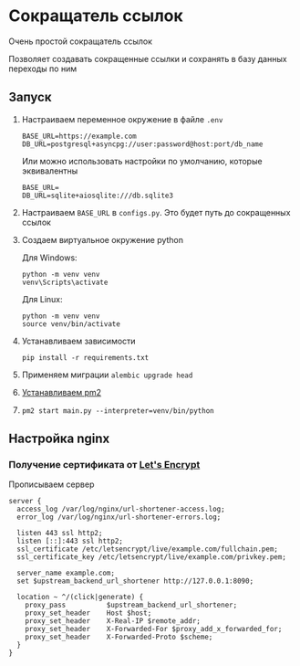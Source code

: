 # Сокращатель ссылок

Очень простой сокращатель ссылок

Позволяет создавать сокращенные ссылки и сохранять в базу данных переходы по ним

## Запуск

1. Настраиваем переменное окружение в файле `.env`

   ```dotenv
   BASE_URL=https://example.com
   DB_URL=postgresql+asyncpg://user:password@host:port/db_name
   ```
   
   Или можно использовать настройки по умолчанию, которые эквивалентны

   ```dotenv
   BASE_URL=
   DB_URL=sqlite+aiosqlite:///db.sqlite3
   ```

2. Настраиваем `BASE_URL` в `configs.py`. Это будет путь до сокращенных ссылок

3. Создаем виртуальное окружение python

   Для Windows:

   ```shell
   python -m venv venv
   venv\Scripts\activate
   ```

   Для Linux:

   ```shell
   python -m venv venv
   source venv/bin/activate
   ```

4. Устанавливаем зависимости

   ```shell
   pip install -r requirements.txt
   ```

5. Применяем миграции `alembic upgrade head`

6. [Устанавливаем pm2](https://pm2.keymetrics.io/)

7. `pm2 start main.py --interpreter=venv/bin/python`

## Настройка nginx

### Получение сертификата от [Let's Encrypt](https://letsencrypt.org/)

Прописываем сервер

```nginx configuration
server {
  access_log /var/log/nginx/url-shortener-access.log;
  error_log /var/log/nginx/url-shortener-errors.log;

  listen 443 ssl http2;
  listen [::]:443 ssl http2;
  ssl_certificate /etc/letsencrypt/live/example.com/fullchain.pem;
  ssl_certificate_key /etc/letsencrypt/live/example.com/privkey.pem;

  server_name example.com;
  set $upstream_backend_url_shortener http://127.0.0.1:8090;

  location ~ ^/(click|generate) {
    proxy_pass          $upstream_backend_url_shortener;
    proxy_set_header    Host $host;
    proxy_set_header    X-Real-IP $remote_addr;
    proxy_set_header    X-Forwarded-For $proxy_add_x_forwarded_for;
    proxy_set_header    X-Forwarded-Proto $scheme;
  }
}
```